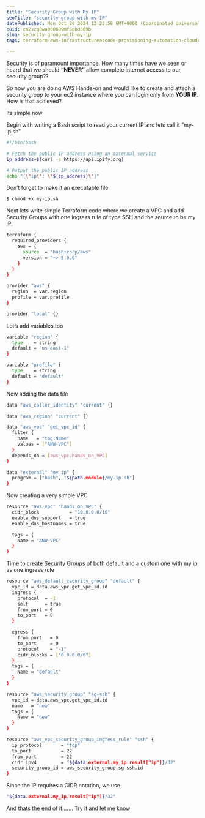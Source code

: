 ```yaml
---
title: "Security Group with My IP"
seoTitle: "security group with my IP"
datePublished: Mon Oct 28 2024 12:23:58 GMT+0000 (Coordinated Universal Time)
cuid: cm2szq8wa000609mf5obd869b
slug: security-group-with-my-ip
tags: terraform-aws-infrastructureascode-provisioning-automation-cloudcomputing

---
```


Security is of paramount importance. How many times have we seen or heard that we should **“NEVER”** allow complete internet access to our security group??

So now you are doing AWS Hands-on and would like to create and attach a security group to your ec2 instance where you can login only from **YOUR IP**. How is that achieved?

Its simple now

Begin with writing a Bash script to read your current IP and lets call it "my-ip.sh”

```bash
#!/bin/bash

# Fetch the public IP address using an external service
ip_address=$(curl -s https://api.ipify.org)

# Output the public IP address
echo "{\"ip\": \"${ip_address}\"}"
```

Don’t forget to make it an executable file

```bash
$ chmod +x my-ip.sh
```

Next lets write simple Terraform code where we create a VPC and add Security Groups with one ingress rule of type SSH and the source to be my IP.

```bash
terraform {
  required_providers {
    aws = {
      source  = "hashicorp/aws"
      version = "~> 5.0.0"
    }
  }
}

provider "aws" {
  region  = var.region
  profile = var.profile
}

provider "local" {}
```

Let’s add variables too

```bash
variable "region" {
  type    = string
  default = "us-east-1"
}

variable "profile" {
  type    = string
  default = "default"
}
```

Now adding the data file

```bash
data "aws_caller_identity" "current" {}

data "aws_region" "current" {}

data "aws_vpc" "get_vpc_id" {
  filter {
    name   = "tag:Name"
    values = ["ANW-VPC"]
  }
  depends_on = [aws_vpc.hands_on_VPC]
}

data "external" "my_ip" {
  program = ["bash", "${path.module}/my-ip.sh"]
}
```

Now creating a very simple VPC

```bash
resource "aws_vpc" "hands_on_VPC" {
  cidr_block           = "10.0.0.0/16"
  enable_dns_support   = true
  enable_dns_hostnames = true

  tags = {
    Name = "ANW-VPC"
  }
}
```

Time to create Security Groups of both default and a custom one with my ip as one ingress rule

```bash
resource "aws_default_security_group" "default" {
  vpc_id = data.aws_vpc.get_vpc_id.id
  ingress {
    protocol  = -1
    self      = true
    from_port = 0
    to_port   = 0
  }

  egress {
    from_port   = 0
    to_port     = 0
    protocol    = "-1"
    cidr_blocks = ["0.0.0.0/0"]
  }
  tags = {
    Name = "default"
  }
}

resource "aws_security_group" "sg-ssh" {
  vpc_id = data.aws_vpc.get_vpc_id.id
  name   = "new"
  tags = {
    Name = "new"
  }
}

resource "aws_vpc_security_group_ingress_rule" "ssh" {
  ip_protocol       = "tcp"
  to_port           = 22
  from_port         = 22
  cidr_ipv4         = "${data.external.my_ip.result["ip"]}/32"
  security_group_id = aws_security_group.sg-ssh.id
}
```

Since the IP requires a CIDR notation, we use

```bash
"${data.external.my_ip.result["ip"]}/32"
```

And thats the end of it……. Try it and let me know